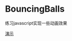 # BouncingBalls

练习javascript实现一些动画效果

[演示](https://frogfans.github.io/res/html/bouncing-balls-demo.html)
